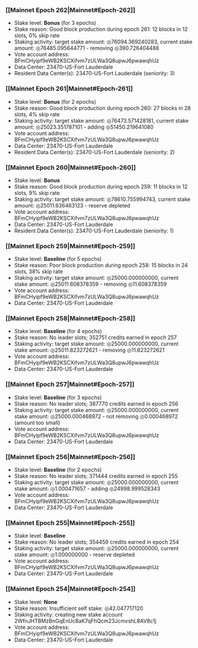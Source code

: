 ### [[Mainnet Epoch 262|Mainnet#Epoch-262]]
* Stake level: **Bonus** (for 3 epochs)
* Stake reason: Good block production during epoch 261: 12 blocks in 12 slots, 0% skip rate
* Staking activity: target stake amount: ◎76094.369240283, current stake amount: ◎76485.095644771 - removing ◎390.726404488
* Vote account address: BFmCHyipf9eWB2KSCXifvm7zULWa3Q8upwJ6pwawqhUz
* Data Center: 23470-US-Fort Lauderdale
* Resident Data Center(s): 23470-US-Fort Lauderdale (seniority: 3)
### [[Mainnet Epoch 261|Mainnet#Epoch-261]]
* Stake level: **Bonus** (for 2 epochs)
* Stake reason: Good block production during epoch 260: 27 blocks in 28 slots, 4% skip rate
* Staking activity: target stake amount: ◎76473.571428181, current stake amount: ◎25023.351787101 - adding ◎51450.219641080
* Vote account address: BFmCHyipf9eWB2KSCXifvm7zULWa3Q8upwJ6pwawqhUz
* Data Center: 23470-US-Fort Lauderdale
* Resident Data Center(s): 23470-US-Fort Lauderdale (seniority: 2)
### [[Mainnet Epoch 260|Mainnet#Epoch-260]]
* Stake level: **Bonus**
* Stake reason: Good block production during epoch 259: 11 blocks in 12 slots, 9% skip rate
* Staking activity: target stake amount: ◎78610.755994743, current stake amount: ◎25011.636463123 - reserve depleted
* Vote account address: BFmCHyipf9eWB2KSCXifvm7zULWa3Q8upwJ6pwawqhUz
* Data Center: 23470-US-Fort Lauderdale
* Resident Data Center(s): 23470-US-Fort Lauderdale (seniority: 1)
### [[Mainnet Epoch 259|Mainnet#Epoch-259]]
* Stake level: **Baseline** (for 5 epochs)
* Stake reason: Poor block production during epoch 258: 15 blocks in 24 slots, 38% skip rate
* Staking activity: target stake amount: ◎25000.000000000, current stake amount: ◎25011.608378359 - removing ◎11.608378359
* Vote account address: BFmCHyipf9eWB2KSCXifvm7zULWa3Q8upwJ6pwawqhUz
* Data Center: 23470-US-Fort Lauderdale
### [[Mainnet Epoch 258|Mainnet#Epoch-258]]
* Stake level: **Baseline** (for 4 epochs)
* Stake reason: No leader slots; 352751 credits earned in epoch 257
* Staking activity: target stake amount: ◎25000.000000000, current stake amount: ◎25011.823272621 - removing ◎11.823272621
* Vote account address: BFmCHyipf9eWB2KSCXifvm7zULWa3Q8upwJ6pwawqhUz
* Data Center: 23470-US-Fort Lauderdale
### [[Mainnet Epoch 257|Mainnet#Epoch-257]]
* Stake level: **Baseline** (for 3 epochs)
* Stake reason: No leader slots; 367770 credits earned in epoch 256
* Staking activity: target stake amount: ◎25000.000000000, current stake amount: ◎25000.000468972 - not removing ◎0.000468972 (amount too small)
* Vote account address: BFmCHyipf9eWB2KSCXifvm7zULWa3Q8upwJ6pwawqhUz
* Data Center: 23470-US-Fort Lauderdale
### [[Mainnet Epoch 256|Mainnet#Epoch-256]]
* Stake level: **Baseline** (for 2 epochs)
* Stake reason: No leader slots; 371444 credits earned in epoch 255
* Staking activity: target stake amount: ◎25000.000000000, current stake amount: ◎1.000471657 - adding ◎24998.999528343
* Vote account address: BFmCHyipf9eWB2KSCXifvm7zULWa3Q8upwJ6pwawqhUz
* Data Center: 23470-US-Fort Lauderdale
### [[Mainnet Epoch 255|Mainnet#Epoch-255]]
* Stake level: **Baseline**
* Stake reason: No leader slots; 354459 credits earned in epoch 254
* Staking activity: target stake amount: ◎25000.000000000, current stake amount: ◎1.000000000 - reserve depleted
* Vote account address: BFmCHyipf9eWB2KSCXifvm7zULWa3Q8upwJ6pwawqhUz
* Data Center: 23470-US-Fort Lauderdale
### [[Mainnet Epoch 254|Mainnet#Epoch-254]]
* Stake level: **None**
* Stake reason: Insufficient self stake: ◎42.047717120
* Staking activity: creating new stake account 2WfnJHTBMzBnGqEnUc8aK7qFhQcm23JcmvshL8AV8c1j
* Vote account address: BFmCHyipf9eWB2KSCXifvm7zULWa3Q8upwJ6pwawqhUz
* Data Center: 23470-US-Fort Lauderdale